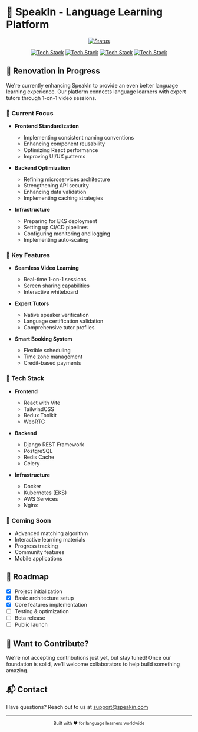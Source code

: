# 🌟 SpeakIn - Language Learning Platform

<div align="center">

[![Status](https://img.shields.io/badge/Status-Under%20Development-yellow?style=for-the-badge)](https://github.com/yourusername/speakin)

[![Tech Stack](https://img.shields.io/badge/Frontend-React-blue?style=for-the-badge&logo=react)](https://reactjs.org/)
[![Tech Stack](https://img.shields.io/badge/Backend-Django-green?style=for-the-badge&logo=django)](https://www.djangoproject.com/)
[![Tech Stack](https://img.shields.io/badge/Database-PostgreSQL-blue?style=for-the-badge&logo=postgresql)](https://www.postgresql.org/)
[![Tech Stack](https://img.shields.io/badge/Architecture-Microservices-orange?style=for-the-badge&logo=kubernetes)](https://microservices.io/)

</div>

## 🚧 Renovation in Progress

We're currently enhancing SpeakIn to provide an even better language learning experience. Our platform connects language learners with expert tutors through 1-on-1 video sessions.

### 🎯 Current Focus

- **Frontend Standardization**
  - Implementing consistent naming conventions
  - Enhancing component reusability
  - Optimizing React performance
  - Improving UI/UX patterns

- **Backend Optimization**
  - Refining microservices architecture
  - Strengthening API security
  - Enhancing data validation
  - Implementing caching strategies

- **Infrastructure**
  - Preparing for EKS deployment
  - Setting up CI/CD pipelines
  - Configuring monitoring and logging
  - Implementing auto-scaling

### 🌟 Key Features

- **Seamless Video Learning**
  - Real-time 1-on-1 sessions
  - Screen sharing capabilities
  - Interactive whiteboard

- **Expert Tutors**
  - Native speaker verification
  - Language certification validation
  - Comprehensive tutor profiles

- **Smart Booking System**
  - Flexible scheduling
  - Time zone management
  - Credit-based payments

### 🔧 Tech Stack

- **Frontend**
  - React with Vite
  - TailwindCSS
  - Redux Toolkit
  - WebRTC

- **Backend**
  - Django REST Framework
  - PostgreSQL
  - Redis Cache
  - Celery

- **Infrastructure**
  - Docker
  - Kubernetes (EKS)
  - AWS Services
  - Nginx

### 🚀 Coming Soon

- Advanced matching algorithm
- Interactive learning materials
- Progress tracking
- Community features
- Mobile applications

## 📅 Roadmap

- [x] Project initialization
- [x] Basic architecture setup
- [x] Core features implementation
- [ ] Testing & optimization
- [ ] Beta release
- [ ] Public launch

## 👷 Want to Contribute?

We're not accepting contributions just yet, but stay tuned! Once our foundation is solid, we'll welcome collaborators to help build something amazing.

## 📬 Contact

Have questions? Reach out to us at [support@speakin.com](mailto:support@speakin.com)

---

<div align="center">
  <sub>Built with ❤️ for language learners worldwide</sub>
</div>
